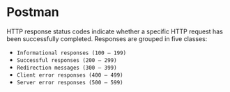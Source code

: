 # Postman
HTTP response status codes indicate whether a specific HTTP request has been successfully completed. Responses are grouped in five classes:

- `Informational responses (100 – 199)`
- `Successful responses (200 – 299)`
- `Redirection messages (300 – 399)`
- `Client error responses (400 – 499)`
- `Server error responses (500 – 599)`